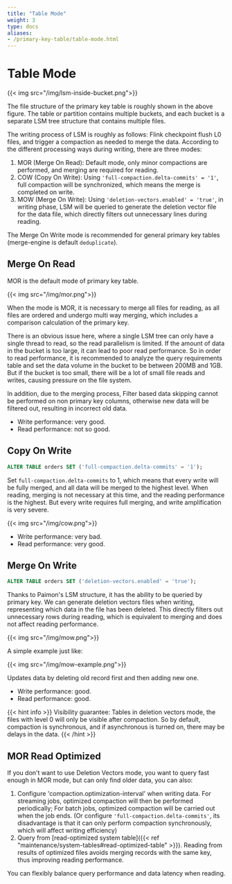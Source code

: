 ```yaml
---
title: "Table Mode"
weight: 3
type: docs
aliases:
- /primary-key-table/table-mode.html
---
```

<!--
Licensed to the Apache Software Foundation (ASF) under one
or more contributor license agreements.  See the NOTICE file
distributed with this work for additional information
regarding copyright ownership.  The ASF licenses this file
to you under the Apache License, Version 2.0 (the
"License"); you may not use this file except in compliance
with the License.  You may obtain a copy of the License at

  http://www.apache.org/licenses/LICENSE-2.0

Unless required by applicable law or agreed to in writing,
software distributed under the License is distributed on an
"AS IS" BASIS, WITHOUT WARRANTIES OR CONDITIONS OF ANY
KIND, either express or implied.  See the License for the
specific language governing permissions and limitations
under the License.
-->

# Table Mode

{{< img src="/img/lsm-inside-bucket.png">}}

The file structure of the primary key table is roughly shown in the above figure. The table or partition contains
multiple buckets, and each bucket is a separate LSM tree structure that contains multiple files.

The writing process of LSM is roughly as follows: Flink checkpoint flush L0 files, and trigger a compaction as needed
to merge the data. According to the different processing ways during writing, there are three modes:

1. MOR (Merge On Read): Default mode, only minor compactions are performed, and merging are required for reading.
2. COW (Copy On Write): Using `'full-compaction.delta-commits' = '1'`, full compaction will be synchronized, which
   means the merge is completed on write.
3. MOW (Merge On Write): Using `'deletion-vectors.enabled' = 'true'`, in writing phase, LSM will be queried to generate
   the deletion vector file for the data file, which directly filters out unnecessary lines during reading.

The Merge On Write mode is recommended for general primary key tables (merge-engine is default `deduplicate`).

## Merge On Read

MOR is the default mode of primary key table.

{{< img src="/img/mor.png">}}

When the mode is MOR, it is necessary to merge all files for reading, as all files are ordered and undergo multi way
merging, which includes a comparison calculation of the primary key.

There is an obvious issue here, where a single LSM tree can only have a single thread to read, so the read parallelism
is limited. If the amount of data in the bucket is too large, it can lead to poor read performance. So in order to read
performance, it is recommended to analyze the query requirements table and set the data volume in the bucket to be
between 200MB and 1GB. But if the bucket is too small, there will be a lot of small file reads and writes, causing
pressure on the file system.

In addition, due to the merging process, Filter based data skipping cannot be performed on non primary key columns, 
otherwise new data will be filtered out, resulting in incorrect old data.

- Write performance: very good.
- Read performance: not so good.

## Copy On Write

```sql
ALTER TABLE orders SET ('full-compaction.delta-commits' = '1');
```

Set `full-compaction.delta-commits` to 1, which means that every write will be fully merged, and all data will be merged
to the highest level. When reading, merging is not necessary at this time, and the reading performance is the highest.
But every write requires full merging, and write amplification is very severe.

{{< img src="/img/cow.png">}}

- Write performance: very bad.
- Read performance: very good.

## Merge On Write

```sql
ALTER TABLE orders SET ('deletion-vectors.enabled' = 'true');
```

Thanks to Paimon's LSM structure, it has the ability to be queried by primary key. We can generate deletion vectors
files when writing, representing which data in the file has been deleted. This directly filters out unnecessary rows
during reading, which is equivalent to merging and does not affect reading performance.

{{< img src="/img/mow.png">}}

A simple example just like:

{{< img src="/img/mow-example.png">}}

Updates data by deleting old record first and then adding new one.

- Write performance: good.
- Read performance: good.

{{< hint info >}}
Visibility guarantee: Tables in deletion vectors mode, the files with level 0 will only be visible after compaction.
So by default, compaction is synchronous, and if asynchronous is turned on, there may be delays in the data.
{{< /hint >}}

## MOR Read Optimized

If you don't want to use Deletion Vectors mode, you want to query fast enough in MOR mode, but can only find
older data, you can also:

1. Configure 'compaction.optimization-interval' when writing data. For streaming jobs, optimized compaction will then
   be performed periodically; For batch jobs, optimized compaction will be carried out when the job ends. (Or configure
   `'full-compaction.delta-commits'`, its disadvantage is that it can only perform compaction synchronously, which will
   affect writing efficiency)
2. Query from [read-optimized system table]({{< ref "maintenance/system-tables#read-optimized-table" >}}). Reading from
   results of optimized files avoids merging records with the same key, thus improving reading performance.

You can flexibly balance query performance and data latency when reading.
